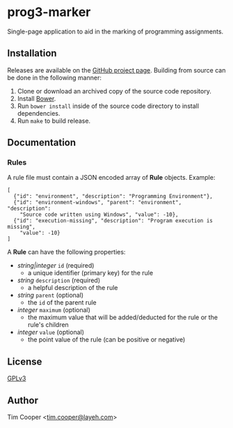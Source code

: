 # prog3-marker

Single-page application to aid in the marking of programming assignments.

## Installation

Releases are available on the [GitHub project page](https://github.com/bontibon/prog3-marker/releases). Building from source can be done in the following manner:

1. Clone or download an archived copy of the source code repository.
2. Install [Bower](http://bower.io/).
3. Run `bower install` inside of the source code directory to install dependencies.
4. Run `make` to build release.

## Documentation

### Rules

A rule file must contain a JSON encoded array of **Rule** objects.  Example:

    [
      {"id": "environment", "description": "Programming Environment"},
      {"id": "environment-windows", "parent": "environment", "description":
        "Source code written using Windows", "value": -10},
      {"id": "execution-missing", "description": "Program execution is missing",
        "value": -10}
    ]

A **Rule** can have the following properties:

  - *string|integer* `id` (required)
    - a unique identifier (primary key) for the rule
  - *string* `description` (required)
    - a helpful description of the rule
  - *string* `parent` (optional)
    - the `id` of the parent rule
  - *integer* `maximum` (optional)
    - the maximum value that will be added/deducted for the rule or the rule's children
  - *integer* `value` (optional)
    - the point value of the rule (can be positive or negative)

## License

[GPLv3](https://www.gnu.org/copyleft/gpl.html)

## Author

Tim Cooper <<tim.cooper@layeh.com>>
